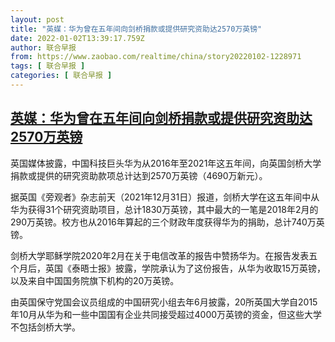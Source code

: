 ```yaml
---
layout: post
title: "英媒：华为曾在五年间向剑桥捐款或提供研究资助达2570万英镑"
date: 2022-01-02T13:39:17.759Z
author: 联合早报
from: https://www.zaobao.com/realtime/china/story20220102-1228971
tags: [ 联合早报 ]
categories: [ 联合早报 ]
---
```

<!--1641142860000-->
[英媒：华为曾在五年间向剑桥捐款或提供研究资助达2570万英镑](https://www.zaobao.com/realtime/china/story20220102-1228971)
------

<div>
<p>英国媒体披露，中国科技巨头华为从2016年至2021年这五年间，向英国剑桥大学捐款或提供的研究资助款项总计达到2570万英镑（4690万新元）。</p><p>据英国《旁观者》杂志前天（2021年12月31日）报道，剑桥大学在这五年间中从华为获得31个研究资助项目，总计1830万英镑，其中最大的一笔是2018年2月的290万英镑。校方也从2016年算起的三个财政年度获得华为的捐助，总计740万英镑。</p><p>剑桥大学耶稣学院2020年2月在关于电信改革的报告中赞扬华为。在报告发表五个月后，英国《泰晤士报》披露，学院承认为了这份报告，从华为收取15万英镑，以及来自中国国务院旗下机构的20万英镑。</p><section id="imu"><div id="dfp-ad-imu1">        </div></section><p>由英国保守党国会议员组成的中国研究小组去年6月披露，20所英国大学自2015年10月从华为和一些中国国有企业共同接受超过4000万英镑的资金，但这些大学不包括剑桥大学。</p>      <div class="cx_paywall_placeholder" id="sph_cdp_40"></div>
</div>
